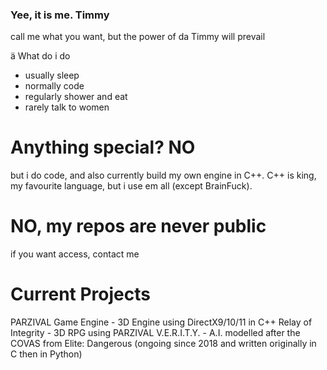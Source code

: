<!-- color: blue -->
### Yee, it is me. Timmy

  call me what you want, but the power of da Timmy will prevail

ä What do i do
- usually sleep
- normally code
- regularly shower and eat
- rarely talk to women

# Anything special? NO

  but i do code, and also currently build my own engine in C++.
  C++ is king, my favourite language, but i use em all (except BrainFuck).

# NO, my repos are never public

  if you want access, contact me


# Current Projects

  PARZIVAL Game Engine - 3D Engine using DirectX9/10/11 in C++
  Relay of Integrity - 3D RPG using PARZIVAL
  V.E.R.I.T.Y. - A.I. modelled after the COVAS from Elite: Dangerous (ongoing since 2018 and written originally in C then in Python)
